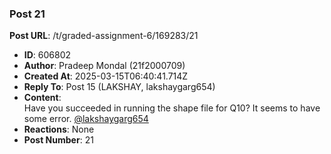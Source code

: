 ### Post 21
**Post URL**: /t/graded-assignment-6/169283/21
- **ID**: 606802
- **Author**: Pradeep Mondal (21f2000709)
- **Created At**: 2025-03-15T06:40:41.714Z
- **Reply To**: Post 15 (LAKSHAY, lakshaygarg654)
- **Content**:  
  Have you succeeded in running the shape file for Q10? It seems to have some error.
<a class="mention" href="/u/lakshaygarg654">@lakshaygarg654</a>
- **Reactions**: None
- **Post Number**: 21

